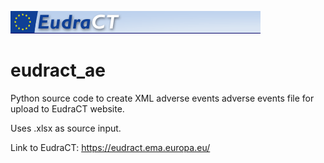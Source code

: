 


![Alt text](eudractlefthead.png? "Optional Title")

# eudract_ae

Python source code to create XML adverse events adverse events file for upload to EudraCT website.

Uses .xlsx as source input.

Link to EudraCT: https://eudract.ema.europa.eu/

